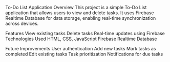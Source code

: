 To-Do List Application
Overview
This project is a simple To-Do List application that allows users to view and delete tasks. It uses Firebase Realtime Database for data storage, enabling real-time synchronization across devices.

Features
View existing tasks
Delete tasks
Real-time updates using Firebase
Technologies Used
HTML, CSS, JavaScript
Firebase Realtime Database

Future Improvements
User authentication
Add new tasks
Mark tasks as completed
Edit existing tasks
Task prioritization
Notifications for due tasks
